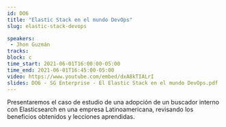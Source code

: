 ```yaml
---
id: DO6
title: "Elastic Stack en el mundo DevOps"
slug: elastic-stack-devops

speakers:
 - Jhon Guzmán
tracks:
block: c
time_start: 2021-06-01T16:00:00-05:00
time_end: 2021-06-01T16:45:00-05:00
video: https://www.youtube.com/embed/dxA8kTIALrI
slides: DO6 - SG Enterprise - El Elastic Stack en el mundo DevOps.pdf
---
```


Presentaremos el caso de estudio de una adopción de un buscador interno con Elasticsearch en una empresa Latinoamericana, revisando los beneficios obtenidos y lecciones aprendidas.
